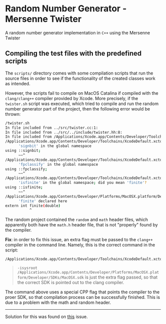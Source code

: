 # Random Number Generator - Mersenne Twister
A random number generator implementation in `C++` using the Mersenne Twister


## Compiling the test files with the predefined scripts

The `scripts/` directory comes with some compilation scripts that run the source files in order to see if the functionality of the created classes work as intended.

However, the scripts fail to compile on MacOS Catalina if compiled with the `clang/clang++` compiler provided by Xcode. More precisely, if the `twister.sh` script was executed, which tried to compile and run the random number generator part of the project, then the following error would be thrown:

```bash
/twister.sh        
In file included from ../src/twister.cc:1:
In file included from ../src/../include/twister.hh:8:
In file included from /Applications/Xcode.app/Contents/Developer/Toolchains/XcodeDefault.xctoolchain/usr/bin/../include/c++/v1/random:1637:
/Applications/Xcode.app/Contents/Developer/Toolchains/XcodeDefault.xctoolchain/usr/bin/../include/c++/v1/cmath:317:9: error: no member named
      'signbit' in the global namespace
using ::signbit;
      ~~^
/Applications/Xcode.app/Contents/Developer/Toolchains/XcodeDefault.xctoolchain/usr/bin/../include/c++/v1/cmath:318:9: error: no member named
      'fpclassify' in the global namespace
using ::fpclassify;
      ~~^
/Applications/Xcode.app/Contents/Developer/Toolchains/XcodeDefault.xctoolchain/usr/bin/../include/c++/v1/cmath:319:9: error: no member named
      'isfinite' in the global namespace; did you mean 'finite'?
using ::isfinite;
      ~~^
/Applications/Xcode.app/Contents/Developer/Platforms/MacOSX.platform/Developer/SDKs/MacOSX10.15.sdk/usr/include/math.h:749:12: note:
      'finite' declared here
extern int finite(double)
           ^
```

The random project contained the `random` and `math` header files, which apparently both have the `math.h` header file, that is not "properly" found by the compiler.

**Fix**: in order to fix this issue, an extra flag must be passed to the `clang++` compiler in the command line. Namely, this is the correct command in the script:

```bash
/Applications/Xcode.app/Contents/Developer/Toolchains/XcodeDefault.xctoolchain/usr/bin/clang++ -isysroot /Applications/Xcode.app/Contents/Developer/Platforms/MacOSX.platform/Developer/SDKs/MacOSX.sdk -std=c++17 ../src/twister.cc ../tests/twister_test.cc -o twister.out
```

> `-isysroot /Applications/Xcode.app/Contents/Developer/Platforms/MacOSX.platform/Developer/SDKs/MacOSX.sdk` is just the extra flag passed, so that the correct SDK is pointed out to the clang compiler.

The command above uses a special CPP flag that points the compiler to the proer SDK, so that compilation process can be successfully finished. This is due to a problem with the math and random header.

___

Solution for this was found on [this](https://github.com/Homebrew/homebrew-core/issues/45061#issuecomment-541010787) issue.
